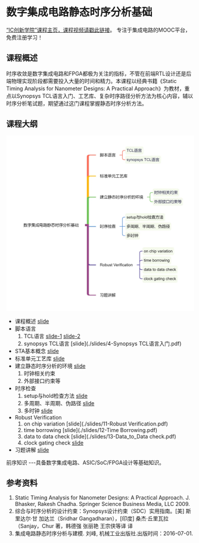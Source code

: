 数字集成电路静态时序分析基础
===
[“IC创新学院”课程主页，课程视频请戳此链接](https://www.iccollege.cn/portal/courseDetail/193.mooc)。
专注于集成电路的MOOC平台，免费注册学习！

课程概述
---
时序收敛是数字集成电路和FPGA都极为关注的指标，不管在前端RTL设计还是后端物理实现阶段都需要投入大量的时间和精力。本课程以经典书籍《Static Timing Analysis for Nanometer Designs: A Practical Approach》为教材，重点以Synopsys TCL语言入门、工艺库、复杂时序路径分析方法为核心内容，辅以时序分析笔试题，期望通过这门课程掌握静态时序分析方法。


课程大纲
---
![知识点](./zsd.webp)
- 课程概述 [slide](./slides/1-课程概述.pdf)  
- 脚本语言
  1. TCL语言 [slide-1](./slides/2-TCL语言入门.pdf)  [slide-2](./slides/3-TCL语言入门.pdf) 
  2. synopsys TCL语言 [slide](./slides/4-Synopsys TCL语言入门.pdf) 
- STA基本概念 [slide](./slides/5-STA基本概念.pdf) 
- 标准单元工艺库 [slide](./slides/6-工艺库.pdf)
- 建立静态时序分析的环境 [slide](./slides/7-STA环境.pdf)
  1. 时钟相关约束
  2. 外部接口约束等
- 时序检查
  1. setup与hold检查方法 [slide](./slides/8-建立时间与保持时间检查.pdf)
  2. 多周期、半周期、伪路径 [slide](./slides/9-特殊时序检查-多周期半周期伪路径.pdf)
  3. 多时钟 [slide](./slides/10-特殊时序检查-多时钟.pdf)
- Robust Verification
  1. on chip variation [slide](./slides/11-Robust Verification.pdf)
  2. time borrowing [slide](./slides/12-Time Borrowing.pdf)
  3. data to data check [slide](./slides/13-Data_to_Data check.pdf)
  4. clock gating check [slide](./slides/14-CLock_Gating_Checks.pdf)
- 习题讲解 [slide](./slides/15-习题讲解.pdf)

前序知识
---具备数字集成电路、ASIC/SoC/FPGA设计等基础知识。


参考资料
---
1. Static Timing Analysis for Nanometer Designs: A Practical Approach. J.
   Bhasker, Rakesh Chadha. Springer Science Business Media, LLC 2009. 
2. 综合与时序分析的设计约束：Synopsys设计约束（SDC）实用指南。[美] 斯里达尔·甘
   加达兰（Sridhar Gangadharan），[印度] 桑杰·丘里瓦拉（Sanjay，Chur 著，韩德强
   张丽艳 王宗侠等译 译 
3. 集成电路静态时序分析与建模. 刘峰, 机械工业出版社.出版时间：2016-07-01.
